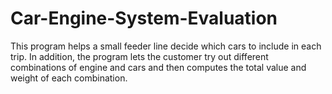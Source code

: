 # Car-Engine-System-Evaluation

This program helps a small feeder line decide which
cars to include in each trip. In addition, the
program lets the customer try out different
combinations of engine and cars and then computes the total
value and weight of each combination.

